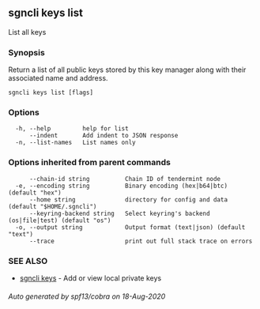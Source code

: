 ## sgncli keys list

List all keys

### Synopsis

Return a list of all public keys stored by this key manager
along with their associated name and address.

```
sgncli keys list [flags]
```

### Options

```
  -h, --help         help for list
      --indent       Add indent to JSON response
  -n, --list-names   List names only
```

### Options inherited from parent commands

```
      --chain-id string          Chain ID of tendermint node
  -e, --encoding string          Binary encoding (hex|b64|btc) (default "hex")
      --home string              directory for config and data (default "$HOME/.sgncli")
      --keyring-backend string   Select keyring's backend (os|file|test) (default "os")
  -o, --output string            Output format (text|json) (default "text")
      --trace                    print out full stack trace on errors
```

### SEE ALSO

* [sgncli keys](sgncli_keys.md)	 - Add or view local private keys

###### Auto generated by spf13/cobra on 18-Aug-2020
